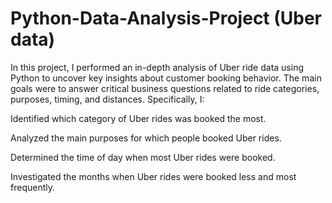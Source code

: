 # Python-Data-Analysis-Project (Uber data)
In this project, I performed an in-depth analysis of Uber ride data using Python to uncover key insights about customer booking behavior. The main goals were to answer critical business questions related to ride categories, purposes, timing, and distances. Specifically, I:

Identified which category of Uber rides was booked the most.

Analyzed the main purposes for which people booked Uber rides.

Determined the time of day when most Uber rides were booked.

Investigated the months when Uber rides were booked less and most frequently.
